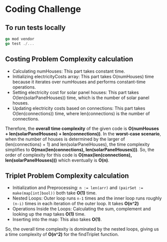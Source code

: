 # Coding Challenge

## To run tests locally

```go
go mod vendor
go test ./...
```

## Costing Problem Complexity calculation
- Calculating numHouses: This part takes constant time.
- Initializing electricityCosts array: This part takes O(numHouses) time because it iterates over numHouses and performs constant-time operations.
- Setting electricity cost for solar panel houses: This part takes O(len(solarPanelHouses)) time, which is the number of solar panel houses.
- Updating electricity costs based on connections: This part takes O(len(connections)) time, where len(connections) is the number of connections.

Therefore, the **overall time complexity** of the given code is **O(numHouses + len(solarPanelHouses) + len(connections))**. In the **worst-case scenario**, when the number of houses is determined by the larger of (len(connections) + 1) and len(solarPanelHouses), the time complexity simplifies to **O(max(len(connections), len(solarPanelHouses)))**. So, the order of complexity for this code is **O(max(len(connections), len(solarPanelHouses)))** which eventually is **O(n)**.

## Triplet Problem Complexity calculation
- Initialization and Preprocessing: `n := len(arr)` and `(pairSet := make(map[int]bool))` both take **O(1)** time.
- Nested Loops: Outer loop runs `n-1` times and the inner loop runs roughly `(n-i)` times in each iteration of the outer loop. It takes **O(n^2)**
- Operations Inside the Loops: Calculating the sum, complement and looking up the map takes **O(1)** time. 
- Inserting into the map: This also takes **O(1)**.

So, the overall time complexity is dominated by the nested loops, giving us a time complexity of **O(n^2)** for the findTriplet function.
